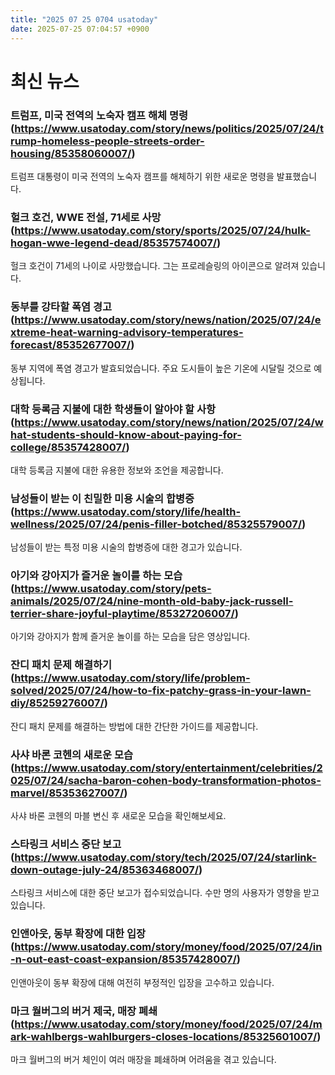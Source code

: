 ```yaml
---
title: "2025 07 25 0704 usatoday"
date: 2025-07-25 07:04:57 +0900
---
```


# 최신 뉴스

### 트럼프, 미국 전역의 노숙자 캠프 해체 명령(https://www.usatoday.com/story/news/politics/2025/07/24/trump-homeless-people-streets-order-housing/85358060007/)
트럼프 대통령이 미국 전역의 노숙자 캠프를 해체하기 위한 새로운 명령을 발표했습니다.
### 헐크 호건, WWE 전설, 71세로 사망(https://www.usatoday.com/story/sports/2025/07/24/hulk-hogan-wwe-legend-dead/85357574007/)
헐크 호건이 71세의 나이로 사망했습니다. 그는 프로레슬링의 아이콘으로 알려져 있습니다.
### 동부를 강타할 폭염 경고(https://www.usatoday.com/story/news/nation/2025/07/24/extreme-heat-warning-advisory-temperatures-forecast/85352677007/)
동부 지역에 폭염 경고가 발효되었습니다. 주요 도시들이 높은 기온에 시달릴 것으로 예상됩니다.
### 대학 등록금 지불에 대한 학생들이 알아야 할 사항(https://www.usatoday.com/story/news/nation/2025/07/24/what-students-should-know-about-paying-for-college/85357428007/)
대학 등록금 지불에 대한 유용한 정보와 조언을 제공합니다.
### 남성들이 받는 이 친밀한 미용 시술의 합병증(https://www.usatoday.com/story/life/health-wellness/2025/07/24/penis-filler-botched/85325579007/)
남성들이 받는 특정 미용 시술의 합병증에 대한 경고가 있습니다.
### 아기와 강아지가 즐거운 놀이를 하는 모습(https://www.usatoday.com/story/pets-animals/2025/07/24/nine-month-old-baby-jack-russell-terrier-share-joyful-playtime/85327206007/)
아기와 강아지가 함께 즐거운 놀이를 하는 모습을 담은 영상입니다.
### 잔디 패치 문제 해결하기(https://www.usatoday.com/story/life/problem-solved/2025/07/24/how-to-fix-patchy-grass-in-your-lawn-diy/85259276007/)
잔디 패치 문제를 해결하는 방법에 대한 간단한 가이드를 제공합니다.
### 사샤 바론 코헨의 새로운 모습(https://www.usatoday.com/story/entertainment/celebrities/2025/07/24/sacha-baron-cohen-body-transformation-photos-marvel/85353627007/)
사샤 바론 코헨의 마블 변신 후 새로운 모습을 확인해보세요.
### 스타링크 서비스 중단 보고(https://www.usatoday.com/story/tech/2025/07/24/starlink-down-outage-july-24/85363468007/)
스타링크 서비스에 대한 중단 보고가 접수되었습니다. 수만 명의 사용자가 영향을 받고 있습니다.
### 인앤아웃, 동부 확장에 대한 입장(https://www.usatoday.com/story/money/food/2025/07/24/in-n-out-east-coast-expansion/85357428007/)
인앤아웃이 동부 확장에 대해 여전히 부정적인 입장을 고수하고 있습니다.
### 마크 월버그의 버거 제국, 매장 폐쇄(https://www.usatoday.com/story/money/food/2025/07/24/mark-wahlbergs-wahlburgers-closes-locations/85325601007/)
마크 월버그의 버거 체인이 여러 매장을 폐쇄하며 어려움을 겪고 있습니다.